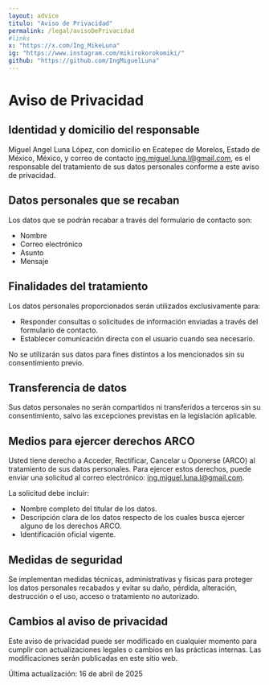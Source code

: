 ```yaml
---
layout: advice
titulo: "Aviso de Privacidad"
permalink: /legal/avisoDePrivacidad
#links
x: "https://x.com/Ing_MikeLuna"
ig: "https://www.instagram.com/mikirokorokomiki/"
github: "https://github.com/IngMiguelLuna"
---
```

# Aviso de Privacidad

## Identidad y domicilio del responsable

Miguel Angel Luna López, con domicilio en Ecatepec de Morelos, Estado de México, México, y correo de contacto ing.miguel.luna.l@gmail.com, es el responsable del tratamiento de sus datos personales conforme a este aviso de privacidad.

## Datos personales que se recaban

Los datos que se podrán recabar a través del formulario de contacto son:
- Nombre
- Correo electrónico
- Asunto
- Mensaje

## Finalidades del tratamiento

Los datos personales proporcionados serán utilizados exclusivamente para:
- Responder consultas o solicitudes de información enviadas a través del formulario de contacto.
- Establecer comunicación directa con el usuario cuando sea necesario.

No se utilizarán sus datos para fines distintos a los mencionados sin su consentimiento previo.

## Transferencia de datos

Sus datos personales no serán compartidos ni transferidos a terceros sin su consentimiento, salvo las excepciones previstas en la legislación aplicable.

## Medios para ejercer derechos ARCO

Usted tiene derecho a Acceder, Rectificar, Cancelar u Oponerse (ARCO) al tratamiento de sus datos personales. Para ejercer estos derechos, puede enviar una solicitud al correo electrónico: ing.miguel.luna.l@gmail.com.

La solicitud debe incluir:
- Nombre completo del titular de los datos.
- Descripción clara de los datos respecto de los cuales busca ejercer alguno de los derechos ARCO.
- Identificación oficial vigente.

## Medidas de seguridad

Se implementan medidas técnicas, administrativas y físicas para proteger los datos personales recabados y evitar su daño, pérdida, alteración, destrucción o el uso, acceso o tratamiento no autorizado.

## Cambios al aviso de privacidad

Este aviso de privacidad puede ser modificado en cualquier momento para cumplir con actualizaciones legales o cambios en las prácticas internas. Las modificaciones serán publicadas en este sitio web.

Última actualización: 16 de abril de 2025